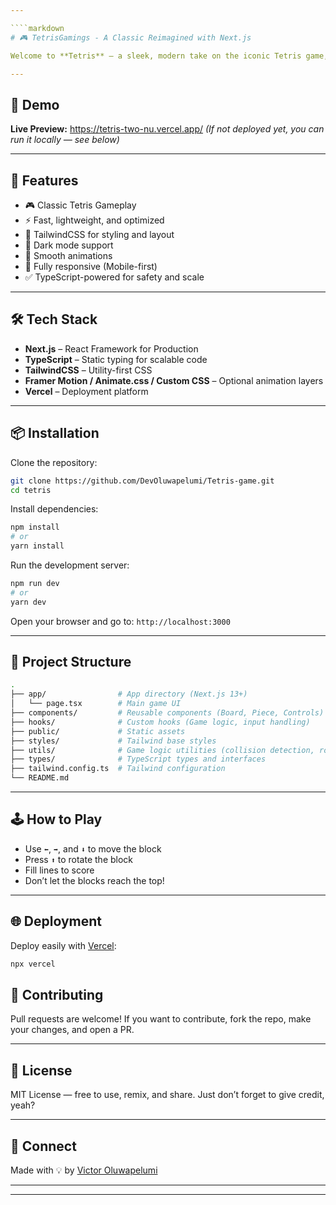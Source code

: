 ```yaml
---

````markdown
# 🎮 TetrisGamings - A Classic Reimagined with Next.js

Welcome to **Tetris** — a sleek, modern take on the iconic Tetris game, reimagined using **Next.js**, **TypeScript**, and **TailwindCSS**. Built with performance, responsiveness, and a touch of nostalgia. Let's stack blocks and break lines in style!

---
```


## 🚀 Demo

**Live Preview:** https://tetris-two-nu.vercel.app/
*(If not deployed yet, you can run it locally — see below)*

---

## 🧩 Features

- 🎮 Classic Tetris Gameplay
- ⚡ Fast, lightweight, and optimized
- 🎨 TailwindCSS for styling and layout
- 🌙 Dark mode support
- 🔄 Smooth animations
- 📱 Fully responsive (Mobile-first)
- ✅ TypeScript-powered for safety and scale

---

## 🛠️ Tech Stack

- **Next.js** – React Framework for Production
- **TypeScript** – Static typing for scalable code
- **TailwindCSS** – Utility-first CSS
- **Framer Motion / Animate.css / Custom CSS** – Optional animation layers
- **Vercel** – Deployment platform

---

## 📦 Installation

Clone the repository:

```bash
git clone https://github.com/DevOluwapelumi/Tetris-game.git
cd tetris
````

Install dependencies:

```bash
npm install
# or
yarn install
```

Run the development server:

```bash
npm run dev
# or
yarn dev
```

Open your browser and go to: `http://localhost:3000`

---

## 📁 Project Structure

```bash
.
├── app/                # App directory (Next.js 13+)
│   └── page.tsx        # Main game UI
├── components/         # Reusable components (Board, Piece, Controls)
├── hooks/              # Custom hooks (Game logic, input handling)
├── public/             # Static assets
├── styles/             # Tailwind base styles
├── utils/              # Game logic utilities (collision detection, rotation, etc.)
├── types/              # TypeScript types and interfaces
├── tailwind.config.ts  # Tailwind configuration
└── README.md
```

---

## 🕹️ How to Play

* Use `⬅️`, `➡️`, and `⬇️` to move the block
* Press `⬆️` to rotate the block
* Fill lines to score
* Don’t let the blocks reach the top!

---

## 🌐 Deployment

Deploy easily with [Vercel](https://vercel.com):

```bash
npx vercel
```
## 🤝 Contributing

Pull requests are welcome!
If you want to contribute, fork the repo, make your changes, and open a PR.

---

## 📃 License

MIT License — free to use, remix, and share.
Just don’t forget to give credit, yeah?

---

## 🔗 Connect

Made with 💡 by [Victor Oluwapelumi](https://github.com/DevOluwapelumi)

---

---
